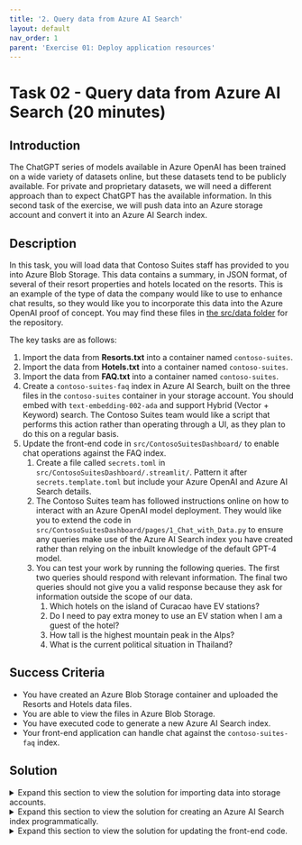 ```yaml
---
title: '2. Query data from Azure AI Search'
layout: default
nav_order: 1
parent: 'Exercise 01: Deploy application resources'
---
```


# Task 02 - Query data from Azure AI Search (20 minutes)

## Introduction

The ChatGPT series of models available in Azure OpenAI has been trained on a wide variety of datasets online, but these datasets tend to be publicly available. For private and proprietary datasets, we will need a different approach than to expect ChatGPT has the available information. In this second task of the exercise, we will push data into an Azure storage account and convert it into an Azure AI Search index.

## Description

In this task, you will load data that Contoso Suites staff has provided to you into Azure Blob Storage. This data contains a summary, in JSON format, of several of their resort properties and hotels located on the resorts. This is an example of the type of data the company would like to use to enhance chat results, so they would like you to incorporate this data into the Azure OpenAI proof of concept. You may find these files in [the src/data folder](https://github.com/microsoft/TechExcel-Integrating-Azure-PaaS-and-AI-Services-for-AI-Design-Wins/tree/main/src/data) for the repository.

The key tasks are as follows:

1. Import the data from **Resorts.txt** into a container named `contoso-suites`.
2. Import the data from **Hotels.txt** into a container named `contoso-suites`.
3. Import the data from **FAQ.txt** into a container named `contoso-suites`.
4. Create a `contoso-suites-faq` index in Azure AI Search, built on the three files in the `contoso-suites` container in your storage account. You should embed with `text-embedding-002-ada` and support Hybrid (Vector + Keyword) search. The Contoso Suites team would like a script that performs this action rather than operating through a UI, as they plan to do this on a regular basis.
5. Update the front-end code in `src/ContosoSuitesDashboard/` to enable chat operations against the FAQ index.
   1. Create a file called `secrets.toml` in `src/ContosoSuitesDashboard/.streamlit/`. Pattern it after `secrets.template.toml` but include your Azure OpenAI and Azure AI Search details.
   2. The Contoso Suites team has followed instructions online on how to interact with an Azure OpenAI model deployment. They would like you to extend the code in `src/ContosoSuitesDashboard/pages/1_Chat_with_Data.py` to ensure any queries make use of the Azure AI Search index you have created rather than relying on the inbuilt knowledge of the default GPT-4 model.
   3. You can test your work by running the following queries. The first two queries should respond with relevant information. The final two queries should not give you a valid response because they ask for information outside the scope of our data.
      1. Which hotels on the island of Curacao have EV stations?
      2. Do I need to pay extra money to use an EV station when I am a guest of the hotel?
      3. How tall is the highest mountain peak in the Alps?
      4. What is the current political situation in Thailand?

## Success Criteria

- You have created an Azure Blob Storage container and uploaded the Resorts and Hotels data files.
- You are able to view the files in Azure Blob Storage.
- You have executed code to generate a new Azure AI Search index.
- Your front-end application can handle chat against the `contoso-suites-faq` index.

## Solution

<details markdown="block">
<summary>Expand this section to view the solution for importing data into storage accounts.</summary>

- Make sure you use the storage account you created in exercise 1, as the storage account must be in the same region as Azure AI Search.
- Navigate to the storage account in [the Azure portal](https://portal.azure.com).
- Select the **Containers** option from the **Data storage** menu.
- Create a new container using the **+ Container** option. Name the container `contoso-suites`.
- Inside the "contoso-suites" container, select the **Upload** option and choose each text file.
- The files do not need to be in separate folders in the blob storage container.

</details>

<details markdown="block">
<summary>Expand this section to view the solution for creating an Azure AI Search index programmatically.</summary>

TODO!

- Open up a terminal and ensure that you are currently logged in using `az login`.
- Ensure that you can find your Azure AI Search service using the command `az search service list --resource-group {YOUR RESOURCE GROUP NAME}`. You should see one result.

(error hint: if you receive a message about data source connection failing, make sure your search service system identity has Storage Blob Data Reader permissions on the storage account)
(Create via UI instead? Not sure what to do for programmatic access! << Could ask Daniel or Chris T. >>)

</details>

<details markdown="block">
<summary>Expand this section to view the solution for updating the front-end code.</summary>

- Create a file called `secrets.toml` in `src/ContosoSuitesDashboard/.streamlit/`. Copy the contents of `secrets.template.toml` as a starting point. Then, fill in the details from your Azure OpenAI and Azure AI Search services.
  - In the [Azure portal](https://portal.azure.com), find the resource group you created.
  - Navigate to the Azure OpenAI service in your resource group.
  - In the **Resource Management** menu, select the **Keys and Endpoint** entry. Copy the value of **KEY 1** and save it as `key` in the `[aoai]` section of your secrets file. Copy the value of **Endpoint** and save it as `endpoint`.
  - Return to the resource group and then select your Azure AI Search service.
  - Copy the value of **Url** from the **Essentials** panel and save it as `endpoint` in the `[search]` section of your secrets file.

    ![Select the Azure AI Search service URL and save it to the Secrets file.](../../media/Solution/0102_SearchEndpoint.png)

  - In the **Settings** menu, select the **Keys** entry. Copy the value of **Primary admin key** and save it as `key` in the `[search]` section of your secrets file.
- Open the file `src/ContosoSuitesDashboard/pages/1_Chat_with_Data.py`. The code will run as-is, but will not have knowledge of your search index. To support chat with data, make the following changes to the Python script.
  - Change the `handle_chat_prompt()` function to accept the following signature:

    ```python
    def handle_chat_prompt(prompt, aoai_deployment_name, aoai_endpoint, aoai_key, search_endpoint, search_key, search_index_name):
    ```

  - Add the search secrets to the `main()` function, below the Azure OpenAI secrets and above the for loop to display message history.

    ```python
    search_endpoint = st.secrets["search"]["endpoint"]
    search_key = st.secrets["search"]["key"]
    search_index_name = st.secrets["search"]["index_name"]
    ```

  - Change the call to `handle_chat_prompt()` in the `main()` function to include the new search parameters.

    ```python
    handle_chat_prompt(prompt, aoai_deployment_name, aoai_endpoint, aoai_key, search_endpoint, search_key, search_index_name)
    ```

  - Change the `create_chat_completion()` function to accept the following signature:

    ```python
    def create_chat_completion(aoai_deployment_name, messages, aoai_endpoint, aoai_key, search_endpoint, search_key, search_index_name):
    ```

  - Replace the `return` statement's chat completion request with one that includes an Azure AI Search data source.

    ```python
    return client.chat.completions.create(
        model=aoai_deployment_name,
        messages=[
            {"role": m["role"], "content": m["content"]}
            for m in messages
        ],
        stream=True,
        extra_body={
            "data_sources": [
                {
                    "type": "azure_search",
                    "parameters": {
                        "endpoint": search_endpoint,
                        "index_name": search_index_name,
                        "authentication": {
                            "type": "api_key",
                            "key": search_key
                        }
                    }
                }
            ]
        }
    )
    ```

  - Inside the `handle_chat_prompt()` function, replace the `for` loop with the following code:

    ```python
    for response in create_chat_completion(aoai_deployment_name, st.session_state.messages, aoai_endpoint, aoai_key, search_endpoint, search_key, search_index_name):
    ```

- In order to test your code, navigate to the `src/ContosoSuitesDashboard/` folder in your terminal. Then, run the following command to begin the Streamlit dashboard.

    ```python
    python -m streamlit run Index.py
    ```

- Navigate to the **Chat with Data** page and then ask each of the following questions in turn. In addition, your answers should be fairly similar to the summarized answers below.
  - Which hotels on the island of Curacao have EV stations?
    - Answer: Seaside Luxury Resort in Curacao Willemstad and The Executive Suites in Curacao Westpunt
  - Do I need to pay extra money to use an EV station when I am a guest of the hotel?
    - Answer: Usage fee will vary by location
  - How tall is the highest mountain peak in the Alps?
    - Answer: The requested information is not available in the retrieved data. Please try another query or topic.
  - What is the current political situation in Thailand?
    - Answer: The requested information is not available in the retrieved data. Please try another query or topic.
